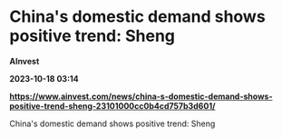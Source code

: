 # China's domestic demand shows positive trend: Sheng
**AInvest**

**2023-10-18 03:14**

**https://www.ainvest.com/news/china-s-domestic-demand-shows-positive-trend-sheng-23101000cc0b4cd757b3d601/**

China's domestic demand shows positive trend: Sheng
